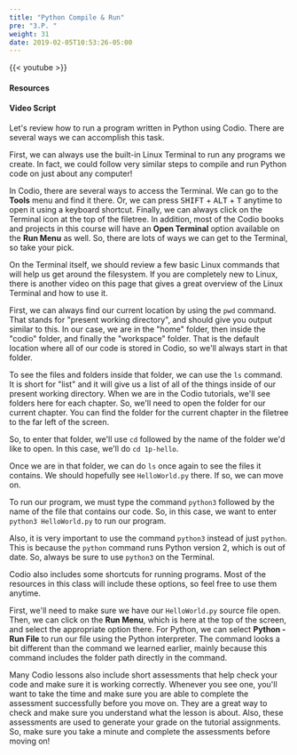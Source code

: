 ```yaml
---
title: "Python Compile & Run"
pre: "3.P. "
weight: 31
date: 2019-02-05T10:53:26-05:00
---
```


{{< youtube  >}}

#### Resources

#### Video Script

Let's review how to run a program written in Python using Codio. There are several ways we can accomplish this task.

First, we can always use the built-in Linux Terminal to run any programs we create. In fact, we could follow very similar steps to compile and run Python code on just about any computer!

In Codio, there are several ways to access the Terminal. We can go to the **Tools** menu and find it there. Or, we can press <kbd>SHIFT</kbd> + <kbd>ALT</kbd> + <kbd>T</kbd> anytime to open it using a keyboard shortcut. Finally, we can always click on the Terminal icon at the top of the filetree. In addition, most of the Codio books and projects in this course will have an **Open Terminal** option available on the **Run Menu** as well. So, there are lots of ways we can get to the Terminal, so take your pick.

On the Terminal itself, we should review a few basic Linux commands that will help us get around the filesystem. If you are completely new to Linux, there is another video on this page that gives a great overview of the Linux Terminal and how to use it.

First, we can always find our current location by using the `pwd` command. That stands for "present working directory", and should give you output similar to this. In our case, we are in the "home" folder, then inside the "codio" folder, and finally the "workspace" folder. That is the default location where all of our code is stored in Codio, so we'll always start in that folder.

To see the files and folders inside that folder, we can use the `ls` command. It is short for "list" and it will give us a list of all of the things inside of our present working directory. When we are in the Codio tutorials, we'll see folders here for each chapter. So, we'll need to open the folder for our current chapter. You can find the folder for the current chapter in the filetree to the far left of the screen.

So, to enter that folder, we'll use `cd` followed by the name of the folder we'd like to open. In this case, we'll do `cd 1p-hello`.

Once we are in that folder, we can do `ls` once again to see the files it contains. We should hopefully see `HelloWorld.py` there. If so, we can move on.

To run our program, we must type the command `python3` followed by the name of the file that contains our code. So, in this case, we want to enter `python3 HelloWorld.py` to run our program.

Also, it is very important to use the command `python3` instead of just `python`. This is because the `python` command runs Python version 2, which is out of date. So, always be sure to use `python3` on the Terminal.

Codio also includes some shortcuts for running programs. Most of the resources in this class will include these options, so feel free to use them anytime.

First, we'll need to make sure we have our `HelloWorld.py` source file open. Then, we can click on the **Run Menu**, which is here at the top of the screen, and select the appropriate option there. For Python, we can select **Python - Run File** to run our file using the Python interpreter. The command looks a bit different than the command we learned earlier, mainly because this command includes the folder path directly in the command.

Many Codio lessons also include short assessments that help check your code and make sure it is working correctly. Whenever you see one, you'll want to take the time and make sure you are able to complete the assessment successfully before you move on. They are a great way to check and make sure you understand what the lesson is about. Also, these assessments are used to generate your grade on the tutorial assignments. So, make sure you take a minute and complete the assessments before moving on!
